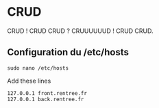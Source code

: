 # CRUD
CRUD ! CRUD CRUD ? CRUUUUUUD ! CRUD CRUD.

## Configuration du /etc/hosts

```
sudo nano /etc/hosts
```

Add these lines

```
127.0.0.1 front.rentree.fr
127.0.0.1 back.rentree.fr
```
